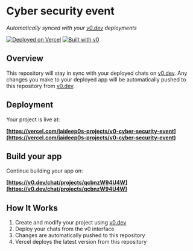 # Cyber security event

*Automatically synced with your [v0.dev](https://v0.dev) deployments*

[![Deployed on Vercel](https://img.shields.io/badge/Deployed%20on-Vercel-black?style=for-the-badge&logo=vercel)](https://vercel.com/jaideep0s-projects/v0-cyber-security-event)
[![Built with v0](https://img.shields.io/badge/Built%20with-v0.dev-black?style=for-the-badge)](https://v0.dev/chat/projects/qcbnzW94U4W)

## Overview

This repository will stay in sync with your deployed chats on [v0.dev](https://v0.dev).
Any changes you make to your deployed app will be automatically pushed to this repository from [v0.dev](https://v0.dev).

## Deployment

Your project is live at:

**[https://vercel.com/jaideep0s-projects/v0-cyber-security-event](https://vercel.com/jaideep0s-projects/v0-cyber-security-event)**

## Build your app

Continue building your app on:

**[https://v0.dev/chat/projects/qcbnzW94U4W](https://v0.dev/chat/projects/qcbnzW94U4W)**

## How It Works

1. Create and modify your project using [v0.dev](https://v0.dev)
2. Deploy your chats from the v0 interface
3. Changes are automatically pushed to this repository
4. Vercel deploys the latest version from this repository